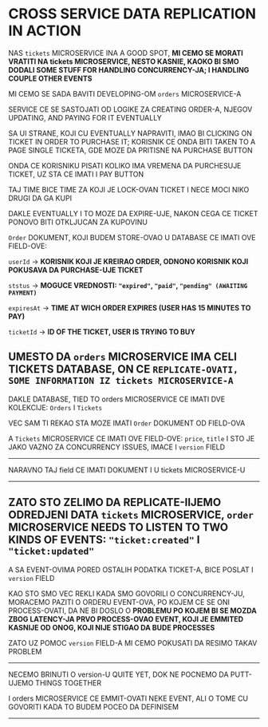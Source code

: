 # CROSS SERVICE DATA REPLICATION IN ACTION

NAS `tickets` MICROSERVICE INA A GOOD SPOT, **MI CEMO SE MORATI VRATITI NA tickets MICROSERVICE, NESTO KASNIE, KAOKO BI SMO DODALI SOME STUFF FOR HANDLING CONCURRENCY-JA; I HANDLING COUPLE OTHER EVENTS**

MI CEMO SE SADA BAVITI DEVELOPING-OM `orders` MICROSERVICE-A

SERVICE CE SE SASTOJATI OD LOGIKE ZA CREATING ORDER-A, NJEGOV UPDATING, AND PAYING FOR IT EVENTUALLY

SA UI STRANE, KOJI CU EVENTUALLY NAPRAVITI, IMAO BI CLICKING ON TICKET IN ORDER TO PURCHASE IT; KORISNIK CE ONDA BITI TAKEN TO A PAGE SINGLE TICKETA, GDE MOZE DA PRITISNE NA PURCHASE BUTTON

ONDA CE KORISNIKU PISATI KOLIKO IMA VREMENA DA PURCHESUJE TICKET, UZ STA CE IMATI I PAY BUTTON

TAJ TIME BICE TIME ZA KOJI JE LOCK-OVAN TICKET I NECE MOCI NIKO DRUGI DA GA KUPI

DAKLE EVENTUALLY I TO MOZE DA EXPIRE-UJE, NAKON CEGA CE TICKET PONOVO BITI OTKLJUCAN ZA KUPOVINU 

`Order` DOKUMENT, KOJI BUDEM STORE-OVAO U DATABASE CE IMATI OVE FIELD-OVE:

`userId` -> **KORISNIK KOJI JE KREIRAO ORDER, ODNONO KORISNIK KOJI POKUSAVA DA PURCHASE-UJE TICKET**

`ststus` -> **MOGUCE VREDNOSTI: `"expired"`, `"paid"`, `"pending" (AWAITING PAYMENT)`**

`expiresAt` -> **TIME AT WICH ORDER EXPIRES (USER HAS 15 MINUTES TO PAY)**

`ticketId` -> **ID OF THE TICKET, USER IS TRYING TO BUY**

## UMESTO DA `orders` MICROSERVICE IMA CELI TICKETS DATABASE, ON CE `REPLICATE-OVATI, SOME INFORMATION IZ tickets MICROSERVICE-A`

DAKLE DATABASE, TIED TO orders MICROSERVICE CE IMATI DVE KOLEKCIJE: `Orders` I `Tickets`

VEC SAM TI REKAO STA MOZE IMATI `Order` DOKUMENT OD FIELD-OVA

A `Tickets` MICROSERVICE CE IMATI OVE FIELD-OVE: `price`, `title` I STO JE JAKO VAZNO ZA CONCURRENCY ISSUES, IMACE I `version` FIELD 

***

NARAVNO TAJ field CE IMATI DOKUMENT I U tickets MICROSERVICE-U

***

## ZATO STO ZELIMO DA REPLICATE-IIJEMO ODREDJENI DATA `tickets` MICROSERVICE, `order` MICROSERVICE NEEDS TO LISTEN TO TWO KINDS OF EVENTS: `"ticket:created"` I `"ticket:updated"`

A SA EVENT-OVIMA PORED OSTALIH PODATKA TICKET-A, BICE POSLAT I `version` FIELD

KAO STO SMO VEC REKLI KADA SMO GOVORILI O CONCURRENCY-JU, MORACEMO PAZITI O ORDERU EVENT-OVA, PO KOJEM CE SE ONI PROCESS-OVATI, DA NE BI DOSLO O **PROBLEMU PO KOJEM BI SE MOZDA ZBOG LATENCY-JA PRVO PROCESS-OVAO EVENT, KOJI JE EMMITED KASNIJE OD ONOG, KOJI NIJE STIGAO DA BUDE PROCESSES**

ZATO UZ POMOC `version` FIELD-A MI CEMO POKUSATI DA RESIMO TAKAV PROBLEM

***

NECEMO BRINUTI O version-U QUITE YET, DOK NE POCNEMO DA PUTT-UJEMO THINGS TOGETHER

I orders MICROSERVICE CE EMMIT-OVATI NEKE EVENT, ALI O TOME CU GOVORITI KADA TO BUDEM POCEO DA DEFINISEM

***


